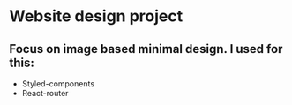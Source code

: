 # Website design project 
## Focus on image based minimal design. I used for this:
- Styled-components
- React-router
